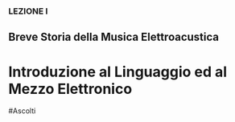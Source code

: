 ### LEZIONE I
## Breve Storia della Musica Elettroacustica
# Introduzione al Linguaggio ed al Mezzo Elettronico

#Ascolti
